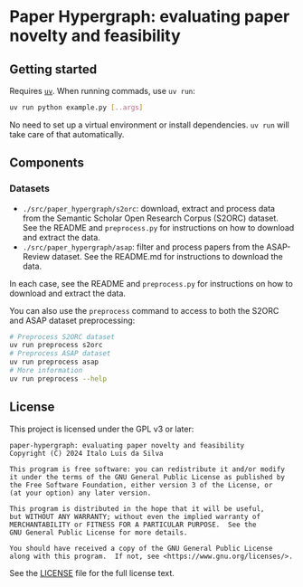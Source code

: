 # Paper Hypergraph: evaluating paper novelty and feasibility

## Getting started

Requires [`uv`](https://docs.astral.sh/uv/). When running commads, use `uv run`:

```bash
uv run python example.py [..args]
```

No need to set up a virtual environment or install dependencies. `uv run` will take care
of that automatically.

## Components

### Datasets

- `./src/paper_hypergraph/s2orc`: download, extract and process data from the Semantic
  Scholar Open Research Corpus (S2ORC) dataset. See the README and `preprocess.py` for
  instructions on how to download and extract the data.
- `./src/paper_hypergraph/asap`: filter and process papers from the ASAP-Review dataset.
  See the README.md for instructions to download the data.

In each case, see the README and `preprocess.py` for instructions on how to download and
extract the data.

You can also use the `preprocess` command to access to both the S2ORC and ASAP dataset
preprocessing:

```bash
# Preprocess S2ORC dataset
uv run preprocess s2orc
# Preprocess ASAP dataset
uv run preprocess asap
# More information
uv run preprocess --help
```

## License

This project is licensed under the GPL v3 or later:

    paper-hypergraph: evaluating paper novelty and feasibility
    Copyright (C) 2024 Italo Luis da Silva

    This program is free software: you can redistribute it and/or modify
    it under the terms of the GNU General Public License as published by
    the Free Software Foundation, either version 3 of the License, or
    (at your option) any later version.

    This program is distributed in the hope that it will be useful,
    but WITHOUT ANY WARRANTY; without even the implied warranty of
    MERCHANTABILITY or FITNESS FOR A PARTICULAR PURPOSE.  See the
    GNU General Public License for more details.

    You should have received a copy of the GNU General Public License
    along with this program.  If not, see <https://www.gnu.org/licenses/>.

See the [LICENSE](LICENSE) file for the full license text.

